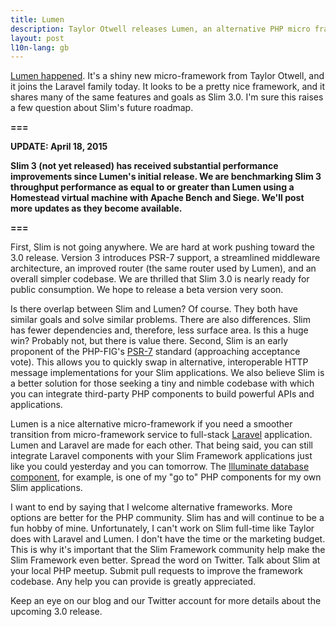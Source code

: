 ```yaml
---
title: Lumen
description: Taylor Otwell releases Lumen, an alternative PHP micro framework
layout: post
l10n-lang: gb
---
```


[Lumen happened](http://lumen.laravel.com/).  It's a shiny new micro-framework from Taylor Otwell, and it joins the Laravel family today. It looks to be a pretty nice framework, and it shares many of the same features and goals as Slim 3.0. I'm sure this raises a few question about Slim's future roadmap.

**===**

**UPDATE: April 18, 2015**

**Slim 3 (not yet released) has received substantial performance improvements since Lumen's initial release. We are benchmarking Slim 3 throughput performance as equal to or greater than Lumen using a Homestead virtual machine with Apache Bench and Siege. We'll post more updates as they become available.**

**===**

First, Slim is not going anywhere. We are hard at work pushing toward the 3.0 release. Version 3 introduces PSR-7 support, a streamlined middleware architecture, an improved router (the same router used by Lumen), and an overall simpler codebase. We are thrilled that Slim 3.0 is nearly ready for public consumption. We hope to release a beta version very soon.

Is there overlap between Slim and Lumen? Of course. They both have similar goals and solve similar problems. There are also differences. Slim has fewer dependencies and, therefore, less surface area. Is this a huge win? Probably not, but there is value there. Second, Slim is an early proponent of the PHP-FIG's [PSR-7](https://github.com/php-fig/fig-standards/blob/master/proposed/http-message.md) standard (approaching acceptance vote). This allows you to quickly swap in alternative, interoperable HTTP message implementations for your Slim applications. We also believe Slim is a better solution for those seeking a tiny and nimble codebase with which you can integrate third-party PHP components to build powerful APIs and applications.

Lumen is a nice alternative micro-framework if you need a smoother transition from micro-framework service to full-stack [Laravel](http://laravel.com/) application. Lumen and Laravel are made for each other. That being said, you can still integrate Laravel components with your Slim Framework applications just like you could yesterday and you can tomorrow. The [Illuminate database component](https://github.com/illuminate/database), for example, is one of my "go to" PHP components for my own Slim applications.

I want to end by saying that I welcome alternative frameworks. More options are better for the PHP community. Slim has and will continue to be a fun hobby of mine. Unfortunately, I can't work on Slim full-time like Taylor does with Laravel and Lumen. I don't have the time or the marketing budget. This is why it's important that the Slim Framework community help make the Slim Framework even better. Spread the word on Twitter. Talk about Slim at your local PHP meetup. Submit pull requests to improve the framework codebase. Any help you can provide is greatly appreciated.

Keep an eye on our blog and our Twitter account for more details about the upcoming 3.0 release.
